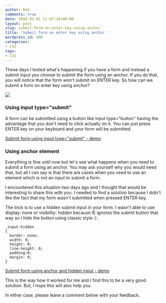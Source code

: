```yaml
---
author: Red
comments: true
date: 2010-02-01 11:47:14+00:00
layout: post
slug: submit-form-on-enter-key-using-anchor
title: 'Submit form on enter key using anchor '
wordpress_id: 498
categories:
- CSS
tags:
- CSS
---
```


These days I tested what's happening if you have a form and instead a submit input you choose to submit the form using an anchor. If you do that, you will notice that the form won't submit on ENTER key. So how can we submit a form on enter key using anchor?

[![](http://www.red-team-design.com/wp-content/uploads/2010/02/html-form-example.png)](http://www.red-team-design.com/submit-form-on-enter-key-using-anchor/)

<!-- more -->


### Using input type="submit"


A form can be submitted using a button like input type="button" having the advantage that you don't need to click actually on it. You can just press ENTER key on your keyboard and your form will be submitted.


[Submit form using input type="submit" - demo](http://www.red-team-design.com/wp-content/uploads/2010/02/form-example-input.html)





### Using anchor element


Everything is fine until now but let's  see what happens when you need to submit a form using an anchor. You may ask yourself why you would need that, but all I can say is that there are cases when you need to use an element which is not an input to submit a form.

I encountered this situation two days ago and I thought that would be interesting to share this with you. I needed to find a solution because I didn't like the fact that my form wasn't submitted when pressed ENTER key.

The trick is to use a hidden submit input in your form. I wasn't able to use display: none or visibility: hidden because IE ignores the submit button that way so I hide the button using classic style :) .

    
    .input-hidden
    {
      border: none;
      width: 0;
      height: 0;
      line-height: 0;
      padding:0;
      margin: 0;
    }




[Submit form using anchor and hidden input - demo](http://www.red-team-design.com/wp-content/uploads/2010/02/form-example-anchor.html)


This is the way how it worked for me and I find this to be a very good solution. But, I hope this will also help you.

In either case, please leave a comment below with your feedback.

